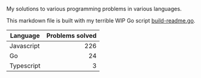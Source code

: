 My solutions to various programming problems in various languages.

This markdown file is built with my terrible WIP Go script [build-readme.go](build-readme.go).

| Language | Problems solved |
| --- | --: |
| Javascript | 226 |
| Go | 24 |
| Typescript | 3 |
